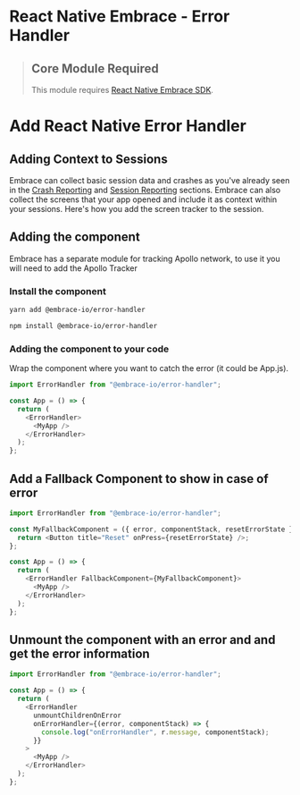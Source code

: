 # React Native Embrace - Error Handler

> ## Core Module Required
>
> This module requires [React Native Embrace SDK](https://www.npmjs.com/package/@embrace-io/react-native).

# Add React Native Error Handler

## Adding Context to Sessions

Embrace can collect basic session data and crashes as you've already seen in the [Crash Reporting](https://embrace.io/docs/react-native/integration/crash-reporting) and [Session Reporting](https://embrace.io/docs/react-native/integration/session-reporting) sections.
Embrace can also collect the screens that your app opened and include it as context within your sessions.
Here's how you add the screen tracker to the session.

## Adding the component

Embrace has a separate module for tracking Apollo network, to use it you will need to add the Apollo Tracker

### Install the component

```sh
yarn add @embrace-io/error-handler

```

```sh
npm install @embrace-io/error-handler
```

### Adding the component to your code

Wrap the component where you want to catch the error (it could be App.js).

```javascript
import ErrorHandler from "@embrace-io/error-handler";

const App = () => {
  return (
    <ErrorHandler>
      <MyApp />
    </ErrorHandler>
  );
};
```

## Add a Fallback Component to show in case of error

```javascript
import ErrorHandler from "@embrace-io/error-handler";

const MyFallbackComponent = ({ error, componentStack, resetErrorState }) => {
  return <Button title="Reset" onPress={resetErrorState} />;
};

const App = () => {
  return (
    <ErrorHandler FallbackComponent={MyFallbackComponent}>
      <MyApp />
    </ErrorHandler>
  );
};
```

## Unmount the component with an error and and get the error information

```javascript
import ErrorHandler from "@embrace-io/error-handler";

const App = () => {
  return (
    <ErrorHandler
      unmountChildrenOnError
      onErrorHandler={(error, componentStack) => {
        console.log("onErrorHandler", r.message, componentStack);
      }}
    >
      <MyApp />
    </ErrorHandler>
  );
};
```
